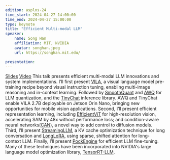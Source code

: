 ```yaml
---
edition: asplos-24
time_start: 2024-04-27 14:00:00
time_end: 2024-04-27 15:00:00
type: keynote
title: "Efficient Multi-modal LLM"
speaker:
    name: Song Han
    affiliation: MIT, NVIDIA
    avatar: songhan.jpeg 
    url: https://songhan.mit.edu/

presentation:
---
```

<a href="https://github.com/NVIDIA/TensorRT-LLM">Slides</a> <a href="https://github.com/NVIDIA/TensorRT-LLM">Video</a> 
This talk presents efficient multi-modal LLM innovations and system implementations. I’ll first present <a href="https://hanlab.mit.edu/projects/vila">VILA</a>, a visual language model pre-training recipe beyond visual instruction tuning, enabling multi-image reasoning and in-context learning. Followed by <a href="https://hanlab.mit.edu/projects/smoothquant">SmoothQuant</a> and <a href="https://hanlab.mit.edu/projects/awq">AWQ</a> for LLM quantization, and the <a href="https://github.com/mit-han-lab/llm-awq/blob/main/tinychat/README.md">TinyChat</a> inference library. AWQ and TinyChat enable VILA 2.7B deployable on Jetson Orin Nano, bringing new opportunities for mobile vision applications. Second, I’ll present efficient representation learning, including <a href="https://hanlab.mit.edu/projects/efficientvit">EfficientViT</a> for high-resolution vision, accelerating SAM by 48x without performance loss; and condition-aware neural networks(<a href="https://hanlab.mit.edu/projects/can">CAN</a>), a novel way to add control to diffusion models. Third, I’ll present <a href="https://hanlab.mit.edu/projects/streamingllm">StreamingLLM</a>, a KV cache optimization technique for long conversation and <a href="https://hanlab.mit.edu/projects/longlora">LongLoRA</a>, using sparse, shifted attention for long-context LLM. Finally, I’ll present <a href="https://hanlab.mit.edu/projects/pockengine">PockEngine</a> for efficient LLM fine-tuning. Many of these techniques have been incorporated into NVIDIA's large language model optimization library, <a href="https://github.com/NVIDIA/TensorRT-LLM">TensorRT-LLM</a>.





